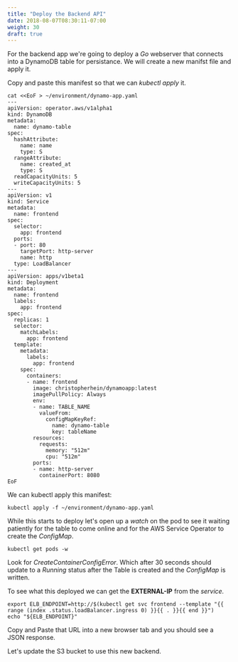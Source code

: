 ```yaml
---
title: "Deploy the Backend API"
date: 2018-08-07T08:30:11-07:00
weight: 30
draft: true
---
```


For the backend app we're going to deploy a *Go* webserver that connects into a
DynamoDB table for persistance. We will create a new manifst file and apply it.

Copy and paste this manifest so that we can *kubectl apply* it.

```
cat <<EoF > ~/environment/dynamo-app.yaml
---
apiVersion: operator.aws/v1alpha1
kind: DynamoDB
metadata:
  name: dynamo-table
spec:
  hashAttribute:
    name: name
    type: S
  rangeAttribute:
    name: created_at
    type: S
  readCapacityUnits: 5
  writeCapacityUnits: 5
---
apiVersion: v1
kind: Service
metadata:
  name: frontend
spec:
  selector:
    app: frontend
  ports:
  - port: 80
    targetPort: http-server
    name: http
  type: LoadBalancer
---
apiVersion: apps/v1beta1
kind: Deployment
metadata:
  name: frontend
  labels:
    app: frontend
spec:
  replicas: 1
  selector:
    matchLabels:
      app: frontend
  template:
    metadata:
      labels:
        app: frontend
    spec:
      containers:
      - name: frontend
        image: christopherhein/dynamoapp:latest
        imagePullPolicy: Always
        env:
        - name: TABLE_NAME
          valueFrom:
            configMapKeyRef:
              name: dynamo-table
              key: tableName
        resources:
          requests:
            memory: "512m"
            cpu: "512m"
        ports:
        - name: http-server
          containerPort: 8080
EoF
```

We can kubectl apply this manifest:

```
kubectl apply -f ~/environment/dynamo-app.yaml
```

While this starts to deploy let's open up a *watch* on the pod to see it waiting
patiently for the table to come online and for the AWS Service Operator to
create the *ConfigMap*.

```
kubectl get pods -w
```

Look for *CreateContainerConfigError*. Which after 30 seconds should update to a
*Running* status after the Table is created and the *ConfigMap* is written.

To see what this deployed we can get the **EXTERNAL-IP** from the *service.*

```
export ELB_ENDPOINT=http://$(kubectl get svc frontend --template "{{ range (index .status.loadBalancer.ingress 0) }}{{ . }}{{ end }}")
echo "${ELB_ENDPOINT}"
```

Copy and Paste that URL into a new browser tab and you should see a JSON
response.

Let's update the S3 bucket to use this new backend.
